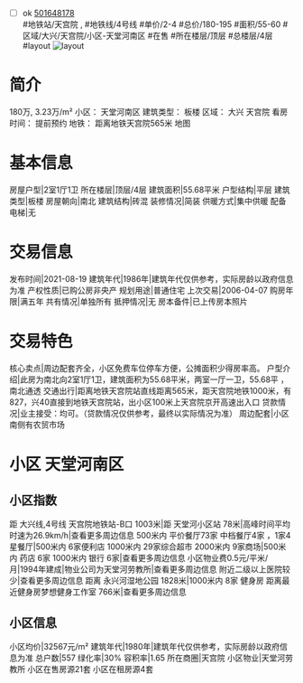 - [ ] ok [501648178](https://bj.5i5j.com/ershoufang/501648178.html)  
 #地铁站/天宫院 ,  #地铁线/4号线
#单价/2-4 #总价/180-195 #面积/55-60   #区域/大兴/天宫院/小区-天堂河南区 #在售 #所在楼层/顶层 #总楼层/4层 #layout 
![layout](http://image2a.5i5j.com/bdir/layout/d0e48c20f4d54fafb01f6013b8d631a0.jpg_P5.jpg) 
# 简介 
 180万,  3.23万/m² 
小区： 天堂河南区
建筑类型： 板楼
区域： 大兴 天宫院
看房时间： 提前预约
地铁： 距离地铁天宫院565米 地图
# 基本信息 
 房屋户型|2室1厅1卫
所在楼层|顶层/4层
建筑面积|55.68平米
户型结构|平层
建筑类型|板楼
房屋朝向|南北
建筑结构|砖混
装修情况|简装
供暖方式|集中供暖
配备电梯|无
# 交易信息 
 发布时间|2021-08-19
建筑年代|1986年|建筑年代仅供参考，实际房龄以政府信息为准
产权性质|已购公房非央产
规划用途|普通住宅
上次交易|2006-04-07
购房年限|满五年
共有情况|单独所有
抵押情况|无
房本备件|已上传房本照片
# 交易特色 
 核心卖点|周边配套齐全，小区免费车位停车方便，公摊面积少得房率高。
户型介绍|此房为南北向2室1厅1卫，建筑面积为55.68平米，两室一厅一卫，55.68平 ，南北通透
交通出行|距离地铁天宫院站直线距离565米，距天宫院地铁1000米，有827，兴40直接到地铁天宫院站，出小区100米上天宫院京开高速出入口
贷款情况|业主接受：均可。（贷款情况仅供参考，最终以实际情况为准）
周边配套|小区南侧有农贸市场
# 小区 天堂河南区
## 小区指数 
 距 大兴线,4号线 天宫院地铁站-B口 1003米|距 天堂河小区站 78米|高峰时间平均时速为26.9km/h|查看更多周边信息
500米内 平价餐厅73家
中档餐厅4家 ，1家4星餐厅|500米内 6家便利店
1000米内 29家综合超市
2000米内 9家商场|500米内 药店 6家
1000米内 银行 6家|查看更多周边信息
小区物业费0.5元/平米/月|1994年建成|物业公司为天堂河劳教所|查看更多周边信息
附近二级以上医院较少|查看更多周边信息
距离 永兴河湿地公园 1828米|1000米内 8家 健身房
距离最近健身房梦想健身工作室 766米|查看更多周边信息
## 小区信息 
 小区均价|32567元/m²
建筑年代|1980年|建筑年代仅供参考，实际房龄以政府信息为准
总户数|557
绿化率|30%
容积率|1.65
所在商圈|天宫院
小区物业|天堂河劳教所
小区在售房源21套
小区在租房源4套
